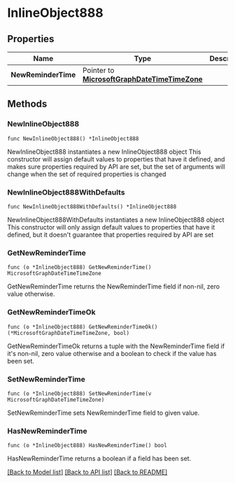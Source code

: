 # InlineObject888

## Properties

Name | Type | Description | Notes
------------ | ------------- | ------------- | -------------
**NewReminderTime** | Pointer to [**MicrosoftGraphDateTimeTimeZone**](MicrosoftGraphDateTimeTimeZone.md) |  | [optional] 

## Methods

### NewInlineObject888

`func NewInlineObject888() *InlineObject888`

NewInlineObject888 instantiates a new InlineObject888 object
This constructor will assign default values to properties that have it defined,
and makes sure properties required by API are set, but the set of arguments
will change when the set of required properties is changed

### NewInlineObject888WithDefaults

`func NewInlineObject888WithDefaults() *InlineObject888`

NewInlineObject888WithDefaults instantiates a new InlineObject888 object
This constructor will only assign default values to properties that have it defined,
but it doesn't guarantee that properties required by API are set

### GetNewReminderTime

`func (o *InlineObject888) GetNewReminderTime() MicrosoftGraphDateTimeTimeZone`

GetNewReminderTime returns the NewReminderTime field if non-nil, zero value otherwise.

### GetNewReminderTimeOk

`func (o *InlineObject888) GetNewReminderTimeOk() (*MicrosoftGraphDateTimeTimeZone, bool)`

GetNewReminderTimeOk returns a tuple with the NewReminderTime field if it's non-nil, zero value otherwise
and a boolean to check if the value has been set.

### SetNewReminderTime

`func (o *InlineObject888) SetNewReminderTime(v MicrosoftGraphDateTimeTimeZone)`

SetNewReminderTime sets NewReminderTime field to given value.

### HasNewReminderTime

`func (o *InlineObject888) HasNewReminderTime() bool`

HasNewReminderTime returns a boolean if a field has been set.


[[Back to Model list]](../README.md#documentation-for-models) [[Back to API list]](../README.md#documentation-for-api-endpoints) [[Back to README]](../README.md)



